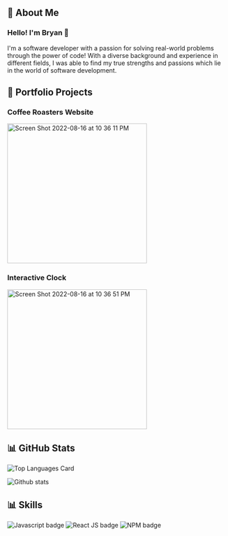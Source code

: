 
##  👤 About Me
### Hello! I'm Bryan 👋

I'm a software developer with a passion for solving real-world problems through the power of code! With a diverse background and experience in different fields, I was able to find my true strengths and passions which lie in the world of software development.

##  📌 Portfolio Projects
### Coffee Roasters Website
<img width="320" alt="Screen Shot 2022-08-16 at 10 36 11 PM" src="https://user-images.githubusercontent.com/93671113/185022928-0892b9dc-dbaf-4faa-a69c-a381f682f8f2.png">

### Interactive Clock
<img width="320" alt="Screen Shot 2022-08-16 at 10 36 51 PM" src="https://user-images.githubusercontent.com/93671113/185023033-5212844c-15ce-45ec-9375-aefbce13b71b.png">

##  📊 GitHub Stats

![Top Languages Card](https://github-readme-stats.vercel.app/api/top-langs/?username=bkim1080&layout=compact)

![Github stats](https://github-readme-stats.vercel.app/api?username=bkim1080&theme=default&show_icons=true&count_private=true)

##  📊 Skills
![Javascript badge](https://img.shields.io/badge/JavaScript-323330?style=for-the-badge&logo=javascript&logoColor=F7DF1E)
![React JS badge](https://img.shields.io/badge/React-20232A?style=for-the-badge&logo=react&logoColor=61DAFB)
![NPM badge](https://img.shields.io/badge/npm-CB3837?style=for-the-badge&logo=npm&logoColor=white)


